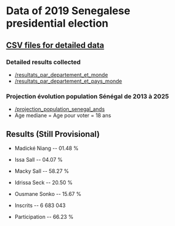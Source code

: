 # Data of 2019 Senegalese presidential election

## [CSV files for detailed data](https://github.com/mandiayba/presidentielle_senegal_2019)
### Detailed results collected
* [/resultats_par_departement_et_monde](https://github.com/mandiayba/presidentielle_senegal_2019/blob/master/resultats_par_departement_et_monde.csv)
* [/resultats_par_departement_et_pays_monde ](https://github.com/mandiayba/presidentielle_senegal_2019/blob/master/resultats_par_departement.csv)

### Projection évolution population Sénégal de 2013 à 2025
* [/projection_population_senegal_ands](https://github.com/mandiayba/presidentielle_senegal_2019/blob/master/projection_population_senegal_ands.csv)
* Age mediane = Age pour voter = 18 ans

## Results (Still Provisional)
* Madické Niang  -- 01.48 %
* Issa Sall      -- 04.07 %
* Macky Sall     -- 58.27 %
* Idrissa Seck   -- 20.50 %
* Ousmane Sonko  -- 15.67 %

* Inscrits       -- 6 683 043 
* Participation  -- 66.23 %

<!---
[comment]: <> ## Exemples de questions polémiques à vérifier
[comment]: <> * Existe-t-il des localités où le nombre de votants est supérieur au nombre d'habitants en age de voter ?
[comment]: <> * Existe-t-il des localités où le nombre de nouveaux inscrits a augmenter plus que les autres ? 
-->

